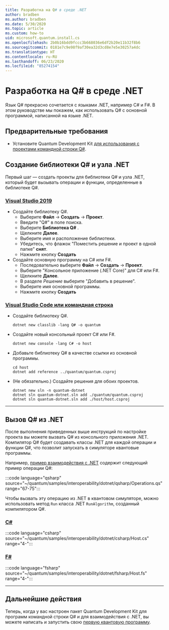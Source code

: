 ```yaml
---
title: Разработка на Q# в среде .NET
author: bradben
ms.author: bradben
ms.date: 5/30/2020
ms.topic: article
ms.custom: how-to
uid: microsoft.quantum.install.cs
ms.openlocfilehash: 2b0b16bdd9fccc3b668036e6df2b20e11b32f8b6
ms.sourcegitcommit: 0181e7c9e98f9af30ea32d3cd8e7e5e30257a4dc
ms.translationtype: HT
ms.contentlocale: ru-RU
ms.lasthandoff: 06/23/2020
ms.locfileid: "85274154"
---
```

# <a name="develop-with-q-and-net"></a>Разработка на Q# в среде .NET

Язык Q# прекрасно сочетается с языками .NET, например C# и F#.
В этом руководстве мы покажем, как использовать Q# с основной программой, написанной на языке .NET.

## <a name="prerequisites"></a>Предварительные требования

- Установите Quantum Development Kit [для использования с проектами командной строки Q#](xref:microsoft.quantum.install.standalone).

## <a name="creating-a-q-library-and-a-net-host"></a>Создание библиотеки Q# и узла .NET

Первый шаг — создать проекты для библиотеки Q# и узла .NET, который будет вызывать операции и функции, определенные в библиотеке Q#.

### <a name="visual-studio-2019"></a>[Visual Studio 2019](#tab/tabid-vs2019)

- Создайте библиотеку Q#.
  - Выберите **Файл** -> **Создать** -> **Проект**.
  - Введите "Q#" в поле поиска.
  - Выберите **Библиотека Q#** .
  - Щелкните **Далее**.
  - Выберите имя и расположение библиотеки.
  - Убедитесь, что флажок "Поместить решение и проект в одной папке" **снят**.
  - Нажмите кнопку **Создать**
- Создайте основную программу на C# или F#.
  - Последовательно выберите **Файл** → **Создать** → **Проект**.
  - Выберите "Консольное приложение (.NET Core)" для C# или F#.
  - Щелкните **Далее**.
  - В разделе *Решение* выберите "Добавить в решение".
  - Выберите имя основной программы.
  - Нажмите кнопку **Создать**

### <a name="visual-studio-code-or-command-line"></a>[Visual Studio Code или командная строка](#tab/tabid-cmdline)

- Создайте библиотеку Q#.

  ```dotnetcli
  dotnet new classlib -lang Q# -o quantum
  ```

- Создайте новый консольный проект C# или F#.

  ```dotnetcli
  dotnet new console -lang C# -o host  
  ```

- Добавьте библиотеку Q# в качестве ссылки из основной программы.

  ```dotnetcli
  cd host
  dotnet add reference ../quantum/quantum.csproj
  ```

- (Не обязательно.) Создайте решения для обоих проектов.

  ```dotnetcli
  dotnet new sln -n quantum-dotnet
  dotnet sln quantum-dotnet.sln add ./quantum/quantum.csproj
  dotnet sln quantum-dotnet.sln add ./host/host.csproj
  ```

***

## <a name="calling-into-q-from-net"></a>Вызов Q# из .NET

После выполнения приведенных выше инструкций по настройке проекта вы можете вызвать Q# из консольного приложения .NET.
Компилятор Q# будет создавать классы .NET для каждой операции и функции Q#, что позволит запускать в симуляторе квантовые программы.

Например, [пример взаимодействия с .NET](https://github.com/microsoft/Quantum/tree/master/samples/interoperability/dotnet) содержит следующий пример операции Q#:

:::code language="qsharp" source="~/quantum/samples/interoperability/dotnet/qsharp/Operations.qs" range="67-75":::

Чтобы вызвать эту операцию из .NET в квантовом симуляторе, можно использовать метод `Run` класса .NET `RunAlgorithm`, созданный компилятором Q#.

### <a name="c"></a>[C#](#tab/tabid-csharp)

:::code language="csharp" source="~/quantum/samples/interoperability/dotnet/csharp/Host.cs" range="4-":::

### <a name="f"></a>[F#](#tab/tabid-fsharp)

:::code language="fsharp" source="~/quantum/samples/interoperability/dotnet/fsharp/Host.fs" range="4-":::

***
    
## <a name="next-steps"></a>Дальнейшие действия

Теперь, когда у вас настроен пакет Quantum Development Kit для программ командной строки Q# и для взаимодействия с .NET, вы можете написать и запустить свою [первую квантовую программу](xref:microsoft.quantum.quickstarts.qrng).
